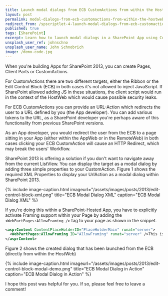 ```yaml
---
title: Launch modal dialogs from ECB CustomActions from within the HostWeb
layout: post
permalink: modal-dialogs-from-ecb-customactions-from-within-the-hostweb
redirect_from: /spscriptlet-4-launch-modal-dialogs-from-ecb-customactions-from-within-the-hostweb-d972db91f2dc
published: true
tags: [SharePoint]
excerpt: Learn how to launch modal dialogs in a SharePoint App using CustomActions for the EditControlBlock
unsplash_user_ref: johnschno
unsplash_user_name: John Schnobrich
image: /demo-code.jpg
---
```


When you're building Apps for SharePoint 2013, you can create Pages, Client Parts or CustomActions.

For CustomActions there are two different targets, either the Ribbon or the Edit Control Block (ECB) in both cases it's not allowed to inject JavaScript. If SharePoint allowed adding JS in these situations, the client script would run in the context of the HostWeb which would cause possible security leaks.

For ECB CustomActions you can provide an URL-Action which redirects the user to a URL defined by you (the App developer). You can add various tokens to the URL, as a SharePoint developer you're perhaps aware of this functionality from previous SharePoint versions.

As an App developer, you would redirect the user from the ECB to a page sitting in your App (either within the AppWeb or in the RemoteWeb) in both cases clicking your ECB CustomAction will cause an HTTP Redirect, which may break the users' Workflow.

SharePoint 2013 is offering a solution if you don't want to navigate away from the current ListView. You can display the target as a modal dialog by adding three simple properties to your CustomAction. Figure 1 shows the required XML Properties to display your UrlAction as a modal dialog within SharePoint 2013.

{% include image-caption.html imageurl="/assets/images/posts/2013/edit-control-block-xml.png"
title="ECB Modal Dialog XML" caption="ECB Modal Dialog XML" %}

If you're doing this within a SharePoint-Hosted App, you have to explicitly activate Framing support within your Page by adding the `<WebPartPages:AllowFraming />` tag to your page as shown in the snippet.

```xml
<asp:Content ContentPlaceHolderID="PlaceHolderMain" runat="server">
  <WebPartPages:AllowFraming ID="AllowFraming" runat="server" />This is my aweome Dialog shipped within a SharePoint hosted app .NET Rocks
</asp:Content>

```

Figure 2 shows the created dialog that has been launched from the ECB (directly from within the HostWeb)

{% include image-caption.html imageurl="/assets/images/posts/2013/edit-control-block-modal-demo.png"
title="ECB Modal Dialog in Action" caption="ECB Modal Dialog in Action" %}

I hope this post was helpful for you. If so, please feel free to leave a comment!


